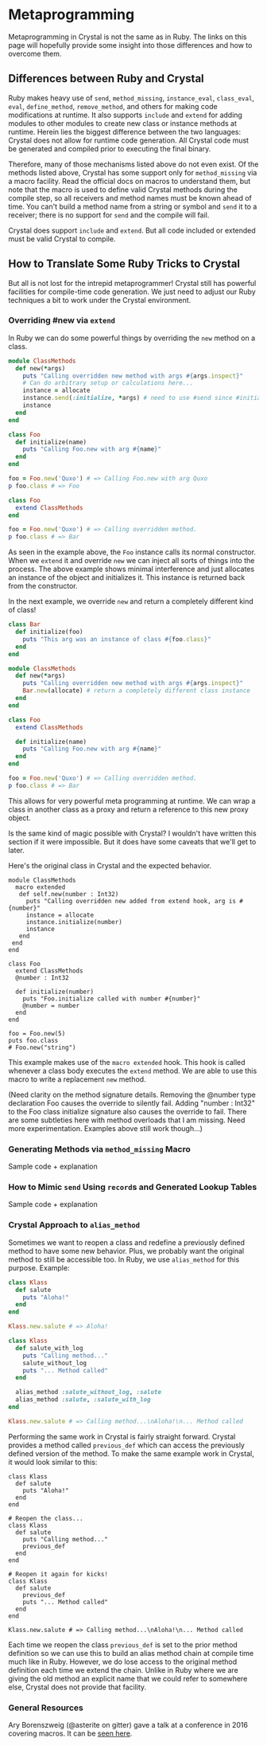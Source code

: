 # Metaprogramming

Metaprogramming in Crystal is not the same as in Ruby. The links on this page will hopefully provide some insight into those differences and how to overcome them.

## Differences between Ruby and Crystal

Ruby makes heavy use of `send`, `method_missing`, `instance_eval`, `class_eval`, `eval`, `define_method`, `remove_method`, and others for making code modifications at runtime. It also supports `include` and `extend` for adding modules to other modules to create new class or instance methods at runtime. Herein lies the biggest difference between the two languages: Crystal does not allow for runtime code generation. All Crystal code must be generated and compiled prior to executing the final binary.

Therefore, many of those mechanisms listed above do not even exist. Of the methods listed above, Crystal has some support only for `method_missing` via a macro facility. Read the official docs on macros to understand them, but note that the macro is used to define valid Crystal methods during the compile step, so all receivers and method names must be known ahead of time. You can't build a method name from a string or symbol and `send` it to a receiver; there is no support for `send` and the compile will fail.

Crystal does support `include` and `extend`. But all code included or extended must be valid Crystal to compile.

## How to Translate Some Ruby Tricks to Crystal

But all is not lost for the intrepid metaprogrammer! Crystal still has powerful facilities for compile-time code generation. We just need to adjust our Ruby techniques a bit to work under the Crystal environment.

### Overriding #new via `extend`

In Ruby we can do some powerful things by overriding the `new` method on a class.

```ruby
module ClassMethods
  def new(*args)
    puts "Calling overridden new method with args #{args.inspect}"
    # Can do arbitrary setup or calculations here...
    instance = allocate
    instance.send(:initialize, *args) # need to use #send since #initialize is private
    instance
  end
end

class Foo
  def initialize(name)
    puts "Calling Foo.new with arg #{name}"
  end
end

foo = Foo.new('Quxo') # => Calling Foo.new with arg Quxo
p foo.class # => Foo

class Foo
  extend ClassMethods
end

foo = Foo.new('Quxo') # => Calling overridden method.
p foo.class # => Bar
```

As seen in the example above, the `Foo` instance calls its normal constructor. When we `extend` it and override `new` we can inject all sorts of things into the process. The above example shows minimal interference and just allocates an instance of the object and initializes it. This instance is returned back from the constructor.

In the next example, we override `new` and return a completely different kind of class!

```ruby
class Bar
  def initialize(foo)
    puts "This arg was an instance of class #{foo.class}"
  end
end

module ClassMethods
  def new(*args)
    puts "Calling overridden new method with args #{args.inspect}"
    Bar.new(allocate) # return a completely different class instance
  end
end

class Foo
  extend ClassMethods

  def initialize(name)
    puts "Calling Foo.new with arg #{name}"
  end
end

foo = Foo.new('Quxo') # => Calling overridden method.
p foo.class # => Bar
```

This allows for very powerful meta programming at runtime. We can wrap a class in another class as a proxy and return a reference to this new proxy object.

Is the same kind of magic possible with Crystal? I wouldn't have written this section if it were impossible. But it does have some caveats that we'll get to later.

Here's the original class in Crystal and the expected behavior.

```crystal
module ClassMethods
  macro extended
   def self.new(number : Int32)
     puts "Calling overridden new added from extend hook, arg is #{number}"
     instance = allocate
     instance.initialize(number)
     instance
   end
 end
end

class Foo
  extend ClassMethods
  @number : Int32

  def initialize(number)
    puts "Foo.initialize called with number #{number}"
    @number = number
  end
end

foo = Foo.new(5)
puts foo.class
# Foo.new("string")
```

This example makes use of the `macro extended` hook. This hook is called whenever a class body executes the `extend` method. We are able to use this macro to write a replacement `new` method.

(Need clarity on the method signature details. Removing the @number type declaration Foo  causes the override to silently fail. Adding "number : Int32" to the Foo class initialize signature also causes the override to fail. There are some subtleties here with method overloads that I am missing. Need more experimentation. Examples above still work though...)

### Generating Methods via `method_missing` Macro

Sample code + explanation

### How to Mimic `send` Using `record`s and Generated Lookup Tables

Sample code + explanation

### Crystal Approach to `alias_method`

Sometimes we want to reopen a class and redefine a previously defined method to have some new behavior. Plus, we probably want the original method to still be accessible too. In Ruby, we use `alias_method` for this purpose. Example:

```ruby
class Klass
  def salute
    puts "Aloha!"
  end
end

Klass.new.salute # => Aloha!

class Klass
  def salute_with_log
    puts "Calling method..."
    salute_without_log
    puts "... Method called"
  end

  alias_method :salute_without_log, :salute
  alias_method :salute, :salute_with_log
end

Klass.new.salute # => Calling method...\nAloha!\n... Method called
```

Performing the same work in Crystal is fairly straight forward. Crystal provides a method called `previous_def` which can access the previously defined version of the method. To make the same example work in Crystal, it would look similar to this:

```crystal
class Klass
  def salute
    puts "Aloha!"
  end
end

# Reopen the class...
class Klass
  def salute
    puts "Calling method..."
    previous_def
  end
end

# Reopen it again for kicks!
class Klass
  def salute
    previous_def
    puts "... Method called"
  end
end

Klass.new.salute # => Calling method...\nAloha!\n... Method called
```

Each time we reopen the class `previous_def` is set to the prior method definition so we can use this to build an alias method chain at compile time much like in Ruby. However, we do lose access to the original method definition each time we extend the chain. Unlike in Ruby where we are giving the old method an explicit name that we could refer to somewhere else, Crystal does not provide that facility.

### General Resources

Ary Borenszweig (@asterite on gitter) gave a talk at a conference in 2016 covering macros. It can be [seen here](https://vimeo.com/190927958).
